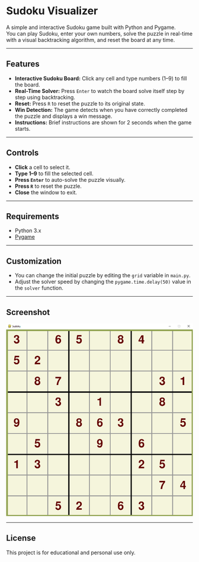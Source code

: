 # Sudoku Visualizer

A simple and interactive Sudoku game built with Python and Pygame.  
You can play Sudoku, enter your own numbers, solve the puzzle in real-time with a visual backtracking algorithm, and reset the board at any time.

---

## Features

- **Interactive Sudoku Board:** Click any cell and type numbers (1–9) to fill the board.
- **Real-Time Solver:** Press `Enter` to watch the board solve itself step by step using backtracking.
- **Reset:** Press `R` to reset the puzzle to its original state.
- **Win Detection:** The game detects when you have correctly completed the puzzle and displays a win message.
- **Instructions:** Brief instructions are shown for 2 seconds when the game starts.

---

## Controls

- **Click** a cell to select it.
- **Type 1–9** to fill the selected cell.
- **Press `Enter`** to auto-solve the puzzle visually.
- **Press `R`** to reset the puzzle.
- **Close** the window to exit.

---

## Requirements

- Python 3.x
- [Pygame](https://www.pygame.org/)

---

## Customization

- You can change the initial puzzle by editing the `grid` variable in `main.py`.
- Adjust the solver speed by changing the `pygame.time.delay(50)` value in the `solver` function.

---

## Screenshot

![Sudoku Screenshot](Output_screenshot.png)

---

## License

This project is for educational and personal use only.
